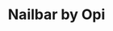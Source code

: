 ---
title: "Nailbar by Opi"
url: /ciudad-autonoma-de-buenos-aires/nailbar-by-opi/
shop: cosméticos
---